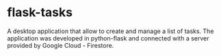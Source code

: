 # flask-tasks
A desktop application that allow to create and manage a list of tasks. The application was developed in python-flask and connected with a server provided by Google Cloud - Firestore.
